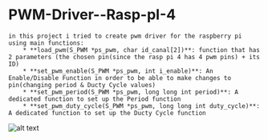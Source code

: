 # PWM-Driver--Rasp-pI-4
    in this project i tried to create pwm driver for the raspberry pi using main functions:
        * **load_pwm(S_PWM *ps_pwm, char id_canal[2])**: function that has 2 parameters (the chosen pin(since the rasp pi 4 has 4 pwm pins) + its ID)
        * **set_pwm_enable(S_PWM *ps_pwm, int i_enable)**: An Enable/Disable Function in order to be able to make changes to pin(changing period & Ducty Cycle values)
        * **set_pwm_period(S_PWM *ps_pwm, long long int period)**: A dedicated function to set up the Period function
        * **set_pwm_duty_cycle(S_PWM *ps_pwm, long long int duty_cycle)**: A dedicated function to set up the Ducty Cycle function

![alt text](https://www.electronicwings.com/storage/PlatformSection/TopicContent/304/description/Raspberry%20pi%203%20PWM%20pins.png)
